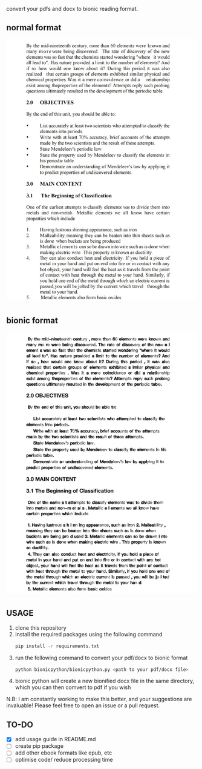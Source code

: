 convert your pdfs and docx to bionic reading format.

## normal format

![1700793569388](image/README/1700793569388.png)

## bionic format

![1700793580179](image/README/1700793580179.png)

## USAGE

1. clone this repository
2. install the required packages using the following command
   ```bash
   pip install -r requirements.txt
   ```
3. run the following command to convert your pdf/docx to bionic format
   ```bash
   python bionicpython/bionicpython.py <path to your pdf/docx file>
   ```
4. bionic python will create a new bionified docx file in the same directory, which you can then comvert to pdf if you wish

N.B: I am constantly working to make this better, and your suggestions are invaluable! Please feel free to open an issue or a pull request.

## TO-DO

- [X] add usage guide in README.md
- [ ] create pip package
- [ ] add other ebook formats like epub, etc
- [ ] optimise code/ reduce processing time

